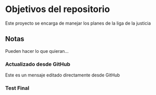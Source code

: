 # Objetivos del repositorio

Este proyecto se encarga de manejar los planes de la liga de la justicia


## Notas
Pueden hacer lo que quieran...

### Actualizado desde GitHub 
Este es un mensaje editado directamente desde GitHub 

### Test Final 
